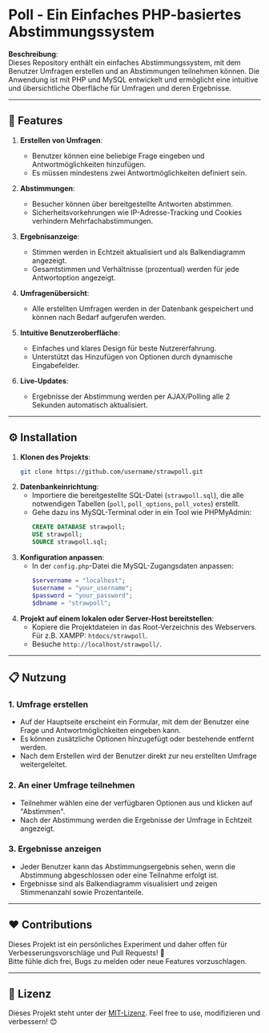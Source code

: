 # Poll - Ein Einfaches PHP-basiertes Abstimmungssystem
 
**Beschreibung**:  
Dieses Repository enthält ein einfaches Abstimmungssystem, mit dem Benutzer Umfragen erstellen und an Abstimmungen teilnehmen können. Die Anwendung ist mit PHP und MySQL entwickelt und ermöglicht eine intuitive und übersichtliche Oberfläche für Umfragen und deren Ergebnisse.

---

## 🚀 **Features**

1. **Erstellen von Umfragen**:
   - Benutzer können eine beliebige Frage eingeben und Antwortmöglichkeiten hinzufügen.
   - Es müssen mindestens zwei Antwortmöglichkeiten definiert sein.

2. **Abstimmungen**:
   - Besucher können über bereitgestellte Antworten abstimmen.
   - Sicherheitsvorkehrungen wie IP-Adresse-Tracking und Cookies verhindern Mehrfachabstimmungen.

3. **Ergebnisanzeige**:
   - Stimmen werden in Echtzeit aktualisiert und als Balkendiagramm angezeigt.
   - Gesamtstimmen und Verhältnisse (prozentual) werden für jede Antwortoption angezeigt.

4. **Umfragenübersicht**:
   - Alle erstellten Umfragen werden in der Datenbank gespeichert und können nach Bedarf aufgerufen werden.

5. **Intuitive Benutzeroberfläche**:
   - Einfaches und klares Design für beste Nutzererfahrung.
   - Unterstützt das Hinzufügen von Optionen durch dynamische Eingabefelder.

6. **Live-Updates**:
   - Ergebnisse der Abstimmung werden per AJAX/Polling alle 2 Sekunden automatisch aktualisiert.

---

## ⚙️ **Installation**

1. **Klonen des Projekts**:
   ```bash
   git clone https://github.com/username/strawpoll.git
   ```
2. **Datenbankeinrichtung**:
   - Importiere die bereitgestellte SQL-Datei (`strawpoll.sql`), die alle notwendigen Tabellen (`poll`, `poll_options`, `poll_votes`) erstellt.
   - Gehe dazu ins MySQL-Terminal oder in ein Tool wie PHPMyAdmin:
     ```sql
     CREATE DATABASE strawpoll;
     USE strawpoll;
     SOURCE strawpoll.sql;
     ```
3. **Konfiguration anpassen**:
   - In der `config.php`-Datei die MySQL-Zugangsdaten anpassen:
     ```php
     $servername = "localhost";
     $username = "your_username";
     $password = "your_password";
     $dbname = "strawpoll";
     ```
4. **Projekt auf einem lokalen oder Server-Host bereitstellen**:
   - Kopiere die Projektdateien in das Root-Verzeichnis des Webservers.  
     Für z.B. XAMPP: `htdocs/strawpoll`.
   - Besuche `http://localhost/strawpoll/`.

---

## 📋 **Nutzung**

### 1. **Umfrage erstellen**
   - Auf der Hauptseite erscheint ein Formular, mit dem der Benutzer eine Frage und Antwortmöglichkeiten eingeben kann.
   - Es können zusätzliche Optionen hinzugefügt oder bestehende entfernt werden.
   - Nach dem Erstellen wird der Benutzer direkt zur neu erstellten Umfrage weitergeleitet.

### 2. **An einer Umfrage teilnehmen**
   - Teilnehmer wählen eine der verfügbaren Optionen aus und klicken auf "Abstimmen".
   - Nach der Abstimmung werden die Ergebnisse der Umfrage in Echtzeit angezeigt.

### 3. **Ergebnisse anzeigen**
   - Jeder Benutzer kann das Abstimmungsergebnis sehen, wenn die Abstimmung abgeschlossen oder eine Teilnahme erfolgt ist.
   - Ergebnisse sind als Balkendiagramm visualisiert und zeigen Stimmenanzahl sowie Prozentanteile.

---

## ❤️ **Contributions**

Dieses Projekt ist ein persönliches Experiment und daher offen für Verbesserungsvorschläge und Pull Requests! 🎉  
Bitte fühle dich frei, Bugs zu melden oder neue Features vorzuschlagen.

---

## 📜 **Lizenz**

Dieses Projekt steht unter der [MIT-Lizenz](LICENSE). Feel free to use, modifizieren und verbessern! 😊
